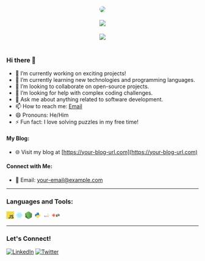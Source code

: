 <!-- Coding GIF -->
<div align="center">
  <img style="border-radius: 100px;" src="https://cdn.jsdelivr.net/gh/sun0225SUN/photos/images/202108300019556.gif" />
</div>
<br>

<!-- GitHub Trophies -->
<div align="center">
  <img src="https://github-profile-trophy.vercel.app/?username=dnAnh1523&theme=gruvbox&row=1&column=6&no-frame=true&no-bg=true" />
</div>
<br>

<!-- GitHub Stats with Custom Gradient Color -->
<div align="center">
  <img height="137px" src="https://github-readme-stats.vercel.app/api?username=dnAnh1523&hide_title=true&hide_border=true&show_icons=true&line_height=21&text_color=fff&icon_color=fff&bg_color=01489C,0159AA,006AB2,0778B9,338BC5,509DCD&theme=graywhite" />
</div>
<br>

### Hi there 👋

- 🔭 I’m currently working on exciting projects!
- 🌱 I’m currently learning new technologies and programming languages.
- 👯 I’m looking to collaborate on open-source projects.
- 🤔 I’m looking for help with complex coding challenges.
- 💬 Ask me about anything related to software development.
- 📫 How to reach me: [Email](mailto:your-email@example.com)
- 😄 Pronouns: He/Him
- ⚡ Fun fact: I love solving puzzles in my free time!

#### My Blog:
- 🌐 Visit my blog at [https://your-blog-url.com](https://your-blog-url.com)

#### Connect with Me:
- 📧 Email: your-email@example.com

---

### Languages and Tools:

<code><img height="20" src="https://raw.githubusercontent.com/github/explore/80688e429a7d4ef2fca1e82350fe8e3517d3494d/topics/javascript/javascript.png"></code>
<code><img height="20" src="https://raw.githubusercontent.com/github/explore/80688e429a7d4ef2fca1e82350fe8e3517d3494d/topics/react/react.png"></code>
<code><img height="20" src="https://raw.githubusercontent.com/github/explore/80688e429a7d4ef2fca1e82350fe8e3517d3494d/topics/nodejs/nodejs.png"></code>
<code><img height="20" src="https://raw.githubusercontent.com/github/explore/80688e429a7d4ef2fca1e82350fe8e3517d3494d/topics/python/python.png"></code>
<code><img height="20" src="https://raw.githubusercontent.com/github/explore/80688e429a7d4ef2fca1e82350fe8e3517d3494d/topics/mysql/mysql.png"></code>
<code><img height="20" src="https://raw.githubusercontent.com/github/explore/80688e429a7d4ef2fca1e82350fe8e3517d3494d/topics/git/git.png"></code>

---

### Let's Connect!

[![LinkedIn](https://img.shields.io/badge/-LinkedIn-blue?style=flat-square&logo=linkedin&logoColor=white)](https://www.linkedin.com/in/your-linkedin-profile/)
[![Twitter](https://img.shields.io/badge/-Twitter-black?style=flat-square&logo=twitter&logoColor=white)](https://twitter.com/your-twitter-profile/)

